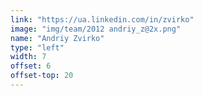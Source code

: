 ```yaml
---
link: "https://ua.linkedin.com/in/zvirko"
image: "img/team/2012 andriy_z@2x.png"
name: "Andriy Zvirko"
type: "left"
width: 7
offset: 6
offset-top: 20
---
```

